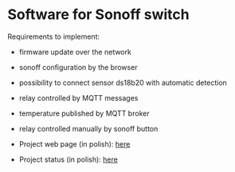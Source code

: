 # Software for Sonoff switch 

Requirements to implement: 
* firmware update over the network
* sonoff configuration by the browser 
* possibility to connect sensor ds18b20 with automatic detection 
* relay controlled by MQTT messages
* temperature published by MQTT broker
* relay controlled manually by sonoff button

* Project web page (in polish): [here](http://smart-house.adrian.czabanowski.com/projekt-firmware-do-sonoff/)
* Project status (in polish): [here](http://smart-house.adrian.czabanowski.com/forum/oprogramowanie/alternatywny-firmware-do-przelacznika-sonoff-projekt/)
